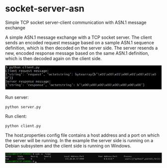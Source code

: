 # socket-server-asn
Simple TCP socket server-client communication with ASN.1 message exchange

A simple ASN.1 message exchange with a TCP socket server. The client sends an encoded request message based on a sample ASN.1 sequence definition, which is then decoded on the server side. The server resends a new, encoded response message based on the same ASN.1 definition, which is then decoded again on the client side.

<img src = screenshot_1.png width=600>

Run server:

```
python server.py
```

Run client:

```
python client.py
```

The host.properties config file contains a host address and a port on which the server will be running. In the example the server side is running on a Debian subsystem and the client side is running on Windows.

<img src = screenshot_2.png width=800>
